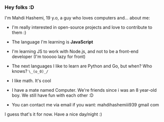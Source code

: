 ### Hey folks :D

I'm Mahdi Hashemi, 19 y.o, a guy who loves computers and... about me:

- I'm really interested in open-source projects and love to contribute to them :)

- The language I'm learning is **JavaScript**

- I'm learning JS to work with Node.js, and not to be a front-end developer (I'm tooooo lazy for front)

- The next languages I like to learn are Python and Go, but when? Who knows? `\_(o_0)_/`

- I like math. It's cool

- I have a mate named Computer. We're friends since i was an 8 year-old boy. We still have fun with each other :D

- You can contact me via email if you want: mahdihashemiii939 gmail com

I guess that's it for now. Have a nice day/night :)

